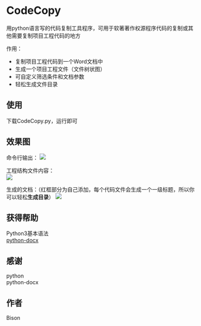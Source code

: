 CodeCopy
=====

用python语言写的代码复制工具程序，可用于软著著作权源程序代码的复制或其他需要复制项目工程代码的地方

作用：  
- 复制项目工程代码到一个Word文档中  
- 生成一个项目工程文件（文件树状图）  
- 可自定义筛选条件和文档参数  
- 轻松生成文件目录

使用
--------
下载CodeCopy.py，运行即可


效果图
--------
命令行输出：
![](http://opl5tlfw9.bkt.clouddn.com/18-5-21/32961370.jpg)

工程结构文件内容：  
![](http://opl5tlfw9.bkt.clouddn.com/18-5-21/19947535.jpg)

生成的文档：（红框部分为自己添加，每个代码文件会生成一个一级标题，所以你可以轻松**生成目录**）
![](http://opl5tlfw9.bkt.clouddn.com/18-5-21/98921885.jpg)

获得帮助
------------
Python3基本语法  
[python-docx](https://python-docx.readthedocs.io/en/latest/)

感谢
------
python  
python-docx  

作者
------
Bison